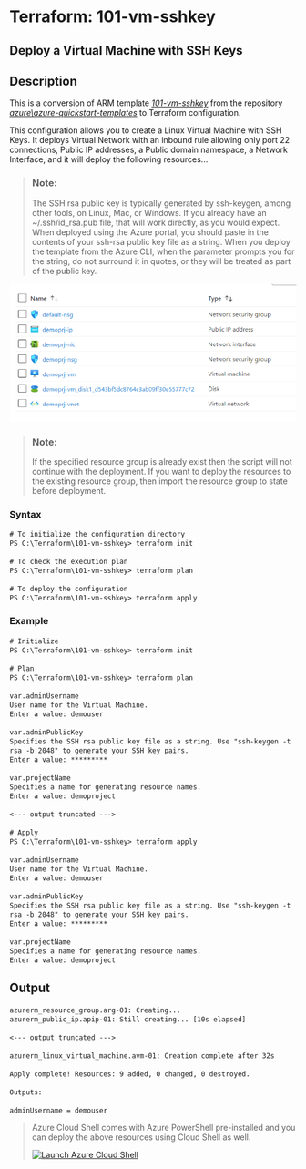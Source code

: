 # Terraform: 101-vm-sshkey
## Deploy a Virtual Machine with SSH Keys
## Description 

This is a conversion of ARM template *[101-vm-sshkey](https://github.com/Azure/azure-quickstart-templates/tree/master/101-vm-sshkey)* from the repository *[azure\azure-quickstart-templates](https://github.com/Azure/azure-quickstart-templates)* to Terraform configuration.

This configuration allows you to create a Linux Virtual Machine with SSH Keys. It deploys Virtual Network with an inbound rule allowing only port 22 connections, Public IP addresses, a Public domain namespace, a Network Interface, and it will deploy the following resources...

> ### Note:
> The SSH rsa public key is typically generated by ssh-keygen, among other tools, on Linux, Mac, or Windows. If you already have an ~/.ssh/id_rsa.pub file, that will work directly, as you would expect. When deployed using the Azure portal, you should paste in the contents of your ssh-rsa public key file as a string. When you deploy the template from the Azure CLI, when the parameter prompts you for the string, do not surround it in quotes, or they will be treated as part of the public key.

![output](resources.png)

> ### Note:
> If the specified resource group is already exist then the script will not continue with the deployment. If you want to deploy the resources to the existing resource group, then import the resource group to state before deployment.

### Syntax
```
# To initialize the configuration directory
PS C:\Terraform\101-vm-sshkey> terraform init 

# To check the execution plan
PS C:\Terraform\101-vm-sshkey> terraform plan

# To deploy the configuration
PS C:\Terraform\101-vm-sshkey> terraform apply
```
### Example
```
# Initialize
PS C:\Terraform\101-vm-sshkey> terraform init 

# Plan
PS C:\Terraform\101-vm-sshkey> terraform plan

var.adminUsername
User name for the Virtual Machine.
Enter a value: demouser

var.adminPublicKey
Specifies the SSH rsa public key file as a string. Use "ssh-keygen -t rsa -b 2048" to generate your SSH key pairs.
Enter a value: *********

var.projectName
Specifies a name for generating resource names.
Enter a value: demoproject

<--- output truncated --->

# Apply
PS C:\Terraform\101-vm-sshkey> terraform apply

var.adminUsername
User name for the Virtual Machine.
Enter a value: demouser

var.adminPublicKey
Specifies the SSH rsa public key file as a string. Use "ssh-keygen -t rsa -b 2048" to generate your SSH key pairs.
Enter a value: *********

var.projectName
Specifies a name for generating resource names.
Enter a value: demoproject
```
## Output
```
azurerm_resource_group.arg-01: Creating...
azurerm_public_ip.apip-01: Still creating... [10s elapsed]

<--- output truncated --->

azurerm_linux_virtual_machine.avm-01: Creation complete after 32s

Apply complete! Resources: 9 added, 0 changed, 0 destroyed.

Outputs:

adminUsername = demouser
```

> Azure Cloud Shell comes with Azure PowerShell pre-installed and you can deploy the above resources using Cloud Shell as well.
>
>[![](https://shell.azure.com/images/launchcloudshell.png "Launch Azure Cloud Shell")](https://shell.azure.com)
